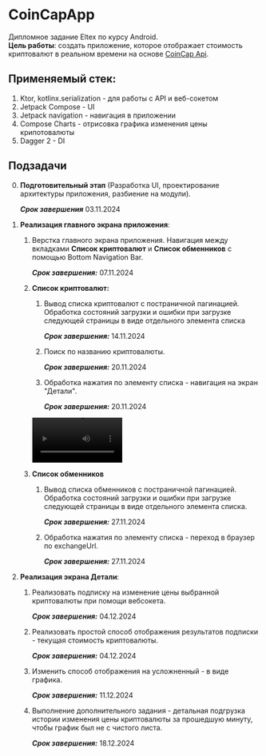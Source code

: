 # CoinCapApp
Дипломное задание Eltex по курсу Android.  
**Цель работы**: cоздать приложение, которое отображает стоимость криптовалют в реальном времени на основе [CoinCap Api](https://docs.coincap.io/). 
## Применяемый стек:
1. Ktor, kotlinx.serialization - для работы с API и веб-сокетом
2. Jetpack Compose - UI
3. Jetpack navigation - навигация в приложении
4. Compose Сharts - отрисовка графика изменения цены крипотовалюты
5. Dagger 2 - DI


## Подзадачи  
0. **Подготовительный этап** (Разработка UI, проектирование архитектуры приложения, разбиение на модули).

    ***Срок завершения*** 03.11.2024
2. **Реализация главного экрана приложения**:
    1. Верстка главного экрана приложения. Навигация между вкладками **Список криптовалют** и **Список обменников** с помощью Bottom Navigation Bar.

       ***Срок завершения:*** 07.11.2024
    3.  **Список криптовалют:**
        1. Вывод списка криптовалют с постраничной пагинацией. Обработка состояний загрузки и ошибки при загрузке следующей страницы в виде отдельного элемента списка 

            ***Срок завершения:*** 14.11.2024
        2. Поиск по названию криптовалюты.

            ***Срок завершения:*** 20.11.2024
        4. Обработка нажатия по элементу списка - навигация на экран "Детали".

            ***Срок завершения:*** 20.11.2024
        <video src='https://disk.yandex.ru/i/nzwqXMhow75c9w' width=180/>
    5. **Список обменников**
        1. Вывод списка обменников с постраничной пагинацией. Обработка состояний загрузки и ошибки при загрузке следующей страницы в виде отдельного элемента списка. 
        
            ***Срок завершения:*** 27.11.2024
       
        2. Обработка нажатия по элементу списка - переход в браузер по exchangeUrl. 
        
           ***Срок завершения:*** 27.11.2024
       
3. **Реализация экрана Детали**:
    1. Реализовать подписку на изменение цены выбранной криптовалюты при помощи вебсокета.
   
        ***Срок завершения:*** 04.12.2024

    3. Реализовать простой способ отображения результатов подписки - текущая стоимость криптовалюты.
    
        ***Срок завершения:*** 04.12.2024
    
    6. Изменить способ  отображения на усложненный - в виде графика.

       ***Срок завершения:***  11.12.2024
    

    8. Выполнение дополнительного задания - детальная подгрузка истории изменения цены криптовалюты за прошедшую минуту, чтобы график был не с чистого листа.

       ***Срок завершения:*** 18.12.2024



